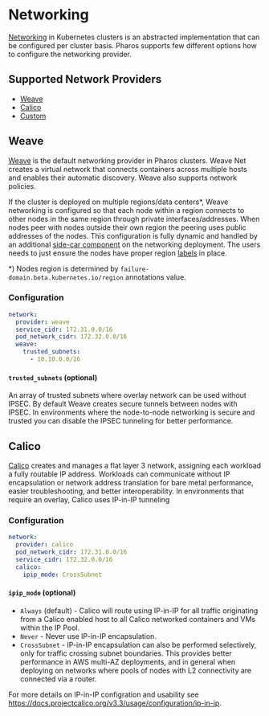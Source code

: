 # Networking

[Networking](https://kubernetes.io/docs/concepts/cluster-administration/networking/) in Kubernetes clusters is an abstracted implementation that can be configured per cluster basis. Pharos supports few different options how to configure the networking provider.

## Supported Network Providers

* [Weave](#weave)
* [Calico](#calico)
* [Custom](custom_networking.md)

## Weave

[Weave](https://github.com/weaveworks/weave) is the default networking provider in Pharos clusters. Weave Net creates a virtual network that connects containers across multiple hosts and enables their automatic discovery. Weave also supports network policies.

If the cluster is deployed on multiple regions/data centers*, Weave networking is configured so that each node within a region connects to other nodes in the same region through private interfaces/addresses. When nodes peer with nodes outside their own region the peering uses public addresses of the nodes. This configuration is fully dynamic and handled by an additional [side-car component](https://github.com/kontena/weave-flying-shuttle) on the networking deployment. The users needs to just ensure the nodes have proper region [labels](../configuration.md#hosts) in place.


*) Nodes region is determined by `failure-domain.beta.kubernetes.io/region` annotations value.

### Configuration

```yaml
network:
  provider: weave
  service_cidr: 172.31.0.0/16
  pod_network_cidr: 172.32.0.0/16
  weave:
    trusted_subnets:
      - 10.10.0.0/16
```

#### `trusted_subnets` (optional)

An array of trusted subnets where overlay network can be used without IPSEC. By default Weave creates secure tunnels between nodes with IPSEC. In environments where the node-to-node networking is secure and trusted you can disable the IPSEC tunneling for better performance.


## Calico

[Calico](https://github.com/projectcalico/calico/) creates and manages a flat layer 3 network, assigning each workload a fully routable IP address. Workloads can communicate without IP encapsulation or network address translation for bare metal performance, easier troubleshooting, and better interoperability. In environments that require an overlay, Calico uses IP-in-IP tunneling

### Configuration

```yaml
network:
  provider: calico
  pod_network_cidr: 172.31.0.0/16
  service_cidr: 172.32.0.0/16
  calico:
    ipip_mode: CrossSubnet
```

#### `ipip_mode` (optional)

* `Always` (default) - Calico will route using IP-in-IP for all traffic originating from a Calico enabled host to all Calico networked containers and VMs within the IP Pool.
* `Never` - Never use IP-in-IP encapsulation.
* `CrossSubnet` - IP-in-IP encapsulation can also be performed selectively, only for traffic crossing subnet boundaries. This provides better performance in AWS multi-AZ deployments, and in general when deploying on networks where pools of nodes with L2 connectivity are connected via a router.

For more details on IP-in-IP configration and usability see https://docs.projectcalico.org/v3.3/usage/configuration/ip-in-ip.